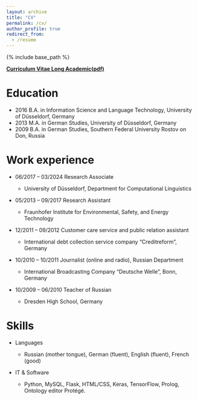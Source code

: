 ```yaml
---
layout: archive
title: "CV"
permalink: /cv/
author_profile: true
redirect_from:
  - /resume
---
```


{% include base_path %}

**[Curriculum Vitae Long Academic(pdf)](https://tatianabladier.github.io/files/Bladier_CV_long_academic.pdf)**<br />

Education
======

* 2016 B.A. in Information Science and Language Technology, University of Düsseldorf, Germany
* 2013 M.A. in German Studies, University of Düsseldorf, Germany
* 2009 B.A. in German Studies, Southern Federal University Rostov on Don, Russia

Work experience
======
* 06/2017 – 03/2024 Research Associate
  * University of Düsseldorf, Department for Computational Linguistics

* 05/2013 – 09/2017 Research Assistant
  * Fraunhofer Institute for Environmental, Safety, and Energy Technology

* 12/2011 – 09/2012 Customer care service and public relation assistant
  * International debt collection service company “Creditreform”, Germany
  
* 10/2010 – 10/2011 Journalist (online and radio), Russian Department
  * International Broadcasting Company “Deutsche Welle”, Bonn, Germany
  
* 10/2009 – 06/2010 Teacher of Russian
  * Dresden High School, Germany
  
Skills
======
* Languages
  * Russian (mother tongue), German (fluent), English (fluent), French (good)

* IT & Software
  * Python, MySQL, Flask, HTML/CSS, Keras, TensorFlow, Prolog, Ontology editor Protégé.
  
